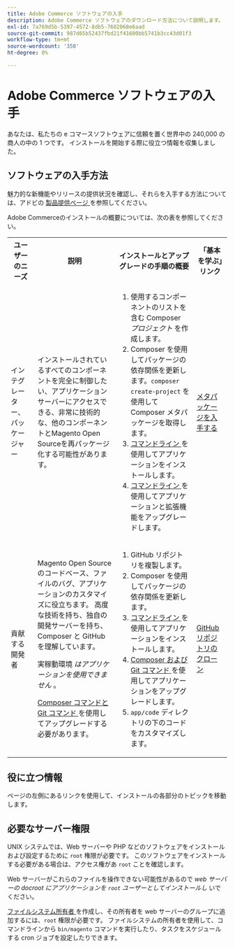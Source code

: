 ```yaml
---
title: Adobe Commerce ソフトウェアの入手
description: Adobe Commerce ソフトウェアのダウンロード方法について説明します。
exl-id: 7a769d5b-5397-4572-8db5-7602068e6aad
source-git-commit: 987d65b52437fbd21f41600bb5741b3cc43d01f3
workflow-type: tm+mt
source-wordcount: '358'
ht-degree: 0%

---
```


# Adobe Commerce ソフトウェアの入手

あなたは、私たちの e コマースソフトウェアに信頼を置く世界中の 240,000 の商人の中の 1 つです。 インストールを開始する際に役立つ情報を収集しました。

## ソフトウェアの入手方法

魅力的な新機能やリリースの提供状況を確認し、それらを入手する方法については、アドビの [ 製品提供ページ ](https://experienceleague.adobe.com/en/docs/commerce-operations/release/product-availability) を参照してください。

Adobe Commerceのインストールの概要については、次の表を参照してください。

<table>
    <tbody>
        <tr>
            <th>ユーザーのニーズ</th>
            <th>説明</th>
            <th>インストールとアップグレードの手順の概要</th>
            <th>「基本を学ぶ」リンク</th>
        </tr>
    <tr>
        <td><p>インテグレーター、パッケージャー</p></td>
        <td><p>インストールされているすべてのコンポーネントを完全に制御したい、アプリケーションサーバーにアクセスできる、非常に技術的な、他のコンポーネントとMagento Open Sourceを再パッケージ化する可能性があります。</p>
        </td>
        <td><ol><li>使用するコンポーネントのリストを含む Composer <em> プロジェクト </em> を作成します。</li>
            <li>Composer を使用してパッケージの依存関係を更新します。<code>composer create-project</code> を使用して Composer メタパッケージを取得します。</li>
            <li><a href="../advanced.md"> コマンドライン </a> を使用してアプリケーションをインストールします。</li>
        <li><a href="../../upgrade/implementation/perform-upgrade.md"> コマンドライン </a> を使用してアプリケーションと拡張機能をアップグレードします。</li></ol></td>
        <td><p><a href="../composer.md">メタパッケージを入手する</a></p></td>
    </tr>
    <tr>
        <td><p>貢献する開発者</p></td>
        <td><p>Magento Open Sourceのコードベース、ファイルのバグ、アプリケーションのカスタマイズに役立ちます。 高度な技術を持ち、独自の開発サーバーを持ち、Composer と GitHub を理解しています。</p>
            <p>実稼動環境 <em> はアプリケーションを使用できません </em>。</p>
      <p><a href="../../upgrade/developer/git-installs.md">Composer コマンドと Git コマンド </a> を使用してアップグレードする必要があります。</p></td>
        <td><ol><li>GitHub リポジトリを複製します。</li>
            <li>Composer を使用してパッケージの依存関係を更新します。</li>
            <li><a href="../advanced.md"> コマンドライン </a> を使用してアプリケーションをインストールします。</li>
            <li><a href="../../upgrade/developer/git-installs.md">Composer および Git コマンド </a> を使用してアプリケーションをアップグレードします。</li>
            <li><code>app/code</code> ディレクトリの下のコードをカスタマイズします。</li></ol></td>
        <td><p><a href="https://developer.adobe.com/commerce/contributor/guides/install/clone-repository/">GitHub リポジトリのクローン</a></p></td>
    </tr>
    </tbody>
</table>

## 役に立つ情報

ページの左側にあるリンクを使用して、インストールの各部分のトピックを移動します。

## 必要なサーバー権限

UNIX システムでは、Web サーバーや PHP などのソフトウェアをインストールおよび設定するために `root` 権限が必要です。 このソフトウェアをインストールする必要がある場合は、アクセス権があ `root` ことを確認します。

Web サーバーがこれらのファイルを操作できない可能性があるので *web サーバーの docroot にアプリケーションを `root` ユーザーとしてインストールし* いでください。

[ ファイルシステム所有者 ](file-system/overview.md) を作成し、その所有者を web サーバーのグループに追加するには、`root` 権限が必要です。 ファイルシステムの所有者を使用して、コマンドラインから `bin/magento` コマンドを実行したり、タスクをスケジュールする cron ジョブを設定したりできます。
